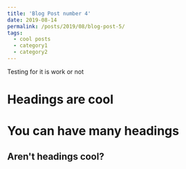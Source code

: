 ```yaml
---
title: 'Blog Post number 4'
date: 2019-08-14
permalink: /posts/2019/08/blog-post-5/
tags:
  - cool posts
  - category1
  - category2
---
```


Testing for it is work or not

Headings are cool
======

You can have many headings
======

Aren't headings cool?
------